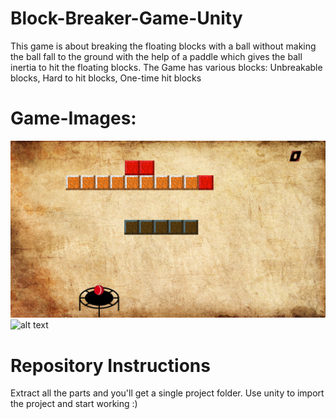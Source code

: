 # Block-Breaker-Game-Unity
  This game is about breaking the floating blocks with a ball without making the ball fall to the ground with the help of a paddle which gives
  the ball inertia to hit the floating blocks.
  The Game has various blocks:
  Unbreakable blocks, Hard to hit blocks, One-time hit blocks
  
# Game-Images:
![alt text](https://github.com/a-l-l-a-n/Block-Breaker-Game-Unity/blob/main/Game_Images/Game_Screen_1.png)
![alt text](https://github.com/a-l-l-a-n/Block-Breaker-Game-Unity/blob/main/Game_Images/Game_Screen_2.png)

  # Repository Instructions
   Extract all the parts and you'll get a single project folder. 
   Use unity to import the project and start working :)
  
